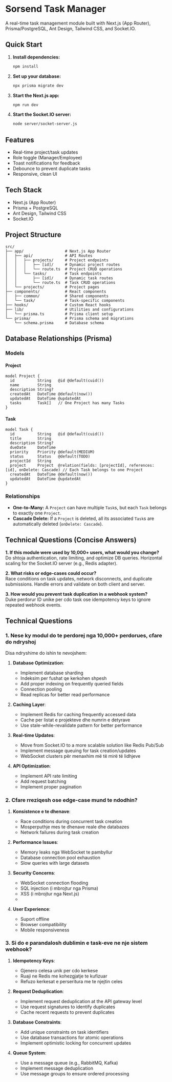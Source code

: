 # Sorsend Task Manager

A real-time task management module built with Next.js (App Router), Prisma/PostgreSQL, Ant Design, Tailwind CSS, and Socket.IO.

## Quick Start

1. **Install dependencies:**
   ```bash
   npm install
   ```

2. **Set up your database:**
   ```bash
   npx prisma migrate dev
   ```

3. **Start the Next.js app:**
   ```bash
   npm run dev
   ```

4. **Start the Socket.IO server:**
   ```bash
   node server/socket-server.js
   ```

## Features

- Real-time project/task updates
- Role toggle (Manager/Employee)
- Toast notifications for feedback
- Debounce to prevent duplicate tasks
- Responsive, clean UI

## Tech Stack

- Next.js (App Router)
- Prisma + PostgreSQL
- Ant Design, Tailwind CSS
- Socket.IO

## Project Structure

```
src/
├── app/                  # Next.js App Router
│   ├── api/              # API Routes
│   │   ├── projects/     # Project endpoints
│   │   │   ├── [id]/     # Dynamic project routes
│   │   │   └── route.ts  # Project CRUD operations
│   │   └── tasks/        # Task endpoints
│   │       ├── [id]/     # Dynamic task routes
│   │       └── route.ts  # Task CRUD operations
│   └── projects/         # Project pages
├── components/           # React components
│   ├── common/           # Shared components
│   └── task/             # Task-specific components
├── hooks/                # Custom React hooks
├── lib/                  # Utilities and configurations
│   └── prisma.ts         # Prisma client setup
└── prisma/               # Prisma schema and migrations
    └── schema.prisma     # Database schema
```

## Database Relationships (Prisma)

### Models

#### Project
```prisma
model Project {
  id          String   @id @default(cuid())
  name        String
  description String?
  createdAt   DateTime @default(now())
  updatedAt   DateTime @updatedAt
  tasks       Task[]   // One Project has many Tasks
}
```

#### Task
```prisma
model Task {
  id          String   @id @default(cuid())
  title       String
  description String?
  dueDate     DateTime
  priority    Priority @default(MEDIUM)
  status      Status   @default(TODO)
  projectId   String
  project     Project  @relation(fields: [projectId], references: [id], onDelete: Cascade) // Each Task belongs to one Project
  createdAt   DateTime @default(now())
  updatedAt   DateTime @updatedAt
}
```

### Relationships
- **One-to-Many:** A `Project` can have multiple `Task`s, but each `Task` belongs to exactly one `Project`.
- **Cascade Delete:** If a `Project` is deleted, all its associated `Task`s are automatically deleted (`onDelete: Cascade`).

## Technical Questions (Concise Answers)

**1. If this module were used by 10,000+ users, what would you change?**  
Do shtoja authentication, rate limiting, and optimize DB queries. Horizontal scaling for the Socket.IO server (e.g., Redis adapter).

**2. What risks or edge-cases could occur?**  
Race conditions on task updates, network disconnects, and duplicate submissions. Handle errors and validate on both client and server.

**3. How would you prevent task duplication in a webhook system?**  
Duke perdorur ID unike per cdo task ose idempotency keys to ignore repeated webhook events.

## Technical Questions
### 1. Nese ky modul do te perdorej nga 10,000+ perdorues, cfare do ndryshoj

Disa ndryshime do ishin te nevojshem:

1. **Database Optimization**:
   - Implement database sharding
   - Indeksim per fushat qe kerkohen shpesh
   - Add proper indexing on frequently queried fields
   - Connection pooling
   - Read replicas for better read performance

2. **Caching Layer**:
   - Implement Redis for caching frequently accessed data
   - Cache per listat e projekteve dhe numrin e detyrave
   - Use stale-while-revalidate pattern for better performance

3. **Real-time Updates**:
   - Move from Socket.IO to a more scalable solution like Redis Pub/Sub
   - Implement message queuing for task creation/updates
   - WebSocket clusters për menaxhim më të mirë të lidhjeve


4. **API Optimization**:
   - Implement API rate limiting
   - Add request batching
   - Implement proper pagination

### 2. Cfare rreziqesh ose edge-case mund te ndodhin?

1. **Konsistence e te dhenave**:
   - Race conditions during concurrent task creation
   - Mosperputhje mes te dhenave reale dhe databazes
   - Network failures during task creation

2. **Performance Issues**:
   - Memory leaks nga WebSocket te pambyllur
   - Database connection pool exhaustion
   - Slow queries with large datasets

3. **Security Concerns**:
   - WebSocket connection flooding
   - SQL injection (i mbrojtur nga Prisma)
   - XSS (i mbrojtur nga Next.js)
   - 

4. **User Experience**:
   - Suport offline
   - Browser compatibility
   - Mobile responsiveness

### 3. Si do e parandalosh dublimin e task-eve ne nje sistem webhook? 

1. **Idempotency Keys**:
   - Gjenero celesa unik per cdo kerkese
   - Ruaji ne Redis me kohezgjatje te kufizuar
   - Refuzo kerkesat e perseritura me te njejtin celes

2. **Request Deduplication**:
   - Implement request deduplication at the API gateway level
   - Use request signatures to identify duplicates
   - Cache recent requests to prevent duplicates

3. **Database Constraints**:
   - Add unique constraints on task identifiers
   - Use database transactions for atomic operations
   - Implement optimistic locking for concurrent updates

4. **Queue System**:
   - Use a message queue (e.g., RabbitMQ, Kafka)
   - Implement message deduplication
   - Use message groups to ensure ordered processing

